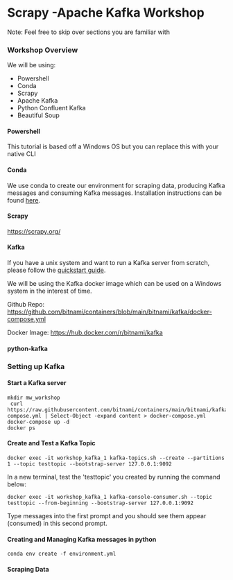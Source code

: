 # Scrapy -Apache Kafka Workshop

Note: Feel free to skip over sections you are familiar with 

### Workshop Overview
We will be using:
- Powershell
- Conda
- Scrapy
- Apache Kafka 
- Python Confluent Kafka
- Beautiful Soup

#### Powershell 
This tutorial is based off a Windows OS but you can replace this with your native CLI 

#### Conda
We use conda to create our environment for scraping data, producing Kafka messages and consuming Kafka messages. Installation instructions can be found [here](https://hub.docker.com/r/bitnami/kafka). 

#### Scrapy
https://scrapy.org/


#### Kafka 
If you have a unix system and want to run a Kafka server from scratch, please follow the [quickstart guide](https://kafka.apache.org/quickstart).

We will be using the Kafka docker image which can be used on a Windows system in the interest of time.

Github Repo: https://github.com/bitnami/containers/blob/main/bitnami/kafka/docker-compose.yml

Docker Image: https://hub.docker.com/r/bitnami/kafka

#### python-kafka 

### Setting up Kafka 
#### Start a Kafka server
```
mkdir mw_workshop
 curl https://raw.githubusercontent.com/bitnami/containers/main/bitnami/kafka/docker-compose.yml | Select-Object -expand content > docker-compose.yml
docker-compose up -d
docker ps 
```

#### Create and Test a Kafka Topic
```
docker exec -it workshop_kafka_1 kafka-topics.sh --create --partitions 1 --topic testtopic --bootstrap-server 127.0.0.1:9092
```

In a new terminal, test the 'testtopic' you created by running the command below:
```
docker exec -it workshop_kafka_1 kafka-console-consumer.sh --topic testtopic --from-beginning --bootstrap-server 127.0.0.1:9092
```
Type messages into the first prompt and you should see them appear (consumed) in this second prompt. 

#### Creating and Managing Kafka messages in python
```
conda env create -f environment.yml
```

#### Scraping Data 
